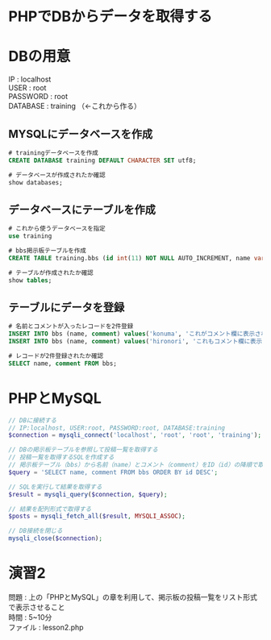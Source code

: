 # PHPでDBからデータを取得する

# DBの用意

IP : localhost  
USER : root  
PASSWORD : root  
DATABASE : training （<-これから作る）

## MYSQLにデータベースを作成

```sql
# trainingデータベースを作成
CREATE DATABASE training DEFAULT CHARACTER SET utf8;

# データベースが作成されたか確認
show databases;
```

## データベースにテーブルを作成

```sql
# これから使うデータベースを指定
use training

# bbs掲示板テーブルを作成
CREATE TABLE training.bbs (id int(11) NOT NULL AUTO_INCREMENT, name varchar(255) NOT NULL, comment varchar(255) NOT NULL, PRIMARY KEY (id)) ENGINE=InnoDB DEFAULT CHARSET=utf8;

# テーブルが作成されたか確認
show tables;
```

## テーブルにデータを登録

```sql
# 名前とコメントが入ったレコードを2件登録
INSERT INTO bbs (name, comment) values('konuma', 'これがコメント欄に表示されれば成功です。');
INSERT INTO bbs (name, comment) values('hironori', 'これもコメント欄に表示されるはずです。');

# レコードが2件登録されたか確認
SELECT name, comment FROM bbs;
```

# PHPとMySQL

```php
// DBに接続する
// IP:localhost, USER:root, PASSWORD:root, DATABASE:training
$connection = mysqli_connect('localhost', 'root', 'root', 'training');

// DBの掲示板テーブルを参照して投稿一覧を取得する
// 投稿一覧を取得するSQLを作成する
// 掲示板テーブル（bbs）から名前（name）とコメント（comment）をID（id）の降順で取得する
$query = 'SELECT name, comment FROM bbs ORDER BY id DESC';

// SQLを実行して結果を取得する
$result = mysqli_query($connection, $query);

// 結果を配列形式で取得する
$posts = mysqli_fetch_all($result, MYSQLI_ASSOC);

// DB接続を閉じる
mysqli_close($connection);
```

# 演習2

問題 : 上の「PHPとMySQL」の章を利用して、掲示板の投稿一覧をリスト形式で表示させること  
時間 : 5~10分  
ファイル : lesson2.php  